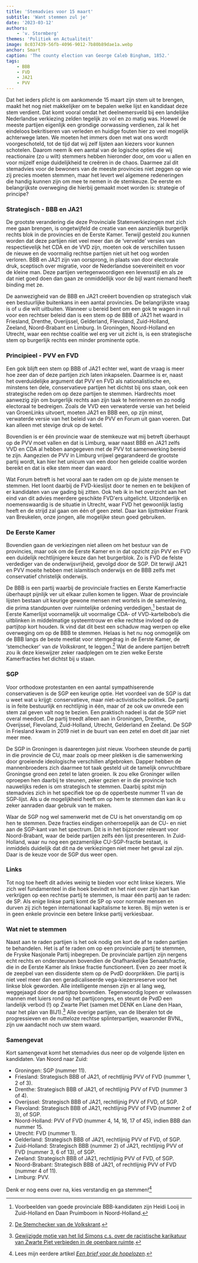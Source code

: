 ```yaml
---
title: 'Stemadvies voor 15 maart'
subtitle: 'Want stemmen zul je'
date: '2023-03-12'
authors:
    - 'v. Stormberg'
themes: 'Politiek en Actualiteit'
image: 8c037439-56fb-4096-9012-7b80b89dae1a.webp
anchor: Smart
caption: 'The county election van George Caleb Bingham, 1852.'
tags:
    - BBB
    - FVD
    - JA21
    - PVV
---
```


Dat het ieders plicht is om aankomende 15 maart zijn stem uit te brengen, maakt het nog niet makkelijker om te bepalen welke lijst en kandidaat deze stem verdient. Dat komt vooral omdat het deelnemersveld bij een landelijke Nederlandse verkiezing zelden tegelijk zo vol en zo matig was. Hoewel de meeste partijen eigenlijk een grondige oorwassing verdienen, zal ik het eindeloos bekritiseren van verleden en huidige fouten hier zo veel mogelijk achterwege laten. We moeten het immers doen met wat ons wordt voorgeschoteld, tot de tijd dat wij zelf lijsten aan kiezers voor kunnen schotelen. Daarom neem ik een aantal van de logische opties die wij reactionaire (zo u wilt) stemmers hebben hieronder door, om voor u allen en voor mijzelf enige duidelijkheid te creëren in de chaos. Daarmee zal dit stemadvies voor de bewoners van de meeste provincies niet zeggen op wie zij precies moeten stemmen, maar het levert wel algemene redeneringen die handig kunnen zijn om mee te nemen in de stemkeuze. De eerste en belangrijkste overweging die hierbij gemaakt moet worden is: strategie of principe?


### Strategisch - BBB en JA21

De grootste verandering die deze Provinciale Statenverkiezingen met zich mee gaan brengen, is ongetwijfeld de creatie van een aanzienlijk burgerlijk rechts blok in de provincies en de Eerste Kamer. Terwijl gesteld zou kunnen worden dat deze partijen niet veel meer dan de ‘vervelde’ versies van respectievelijk het CDA en de VVD zijn, moeten ook de verschillen tussen de nieuwe en de voormalig rechtse partijen niet uit het oog worden verloren. BBB en JA21 zijn van oorsprong, in plaats van door electorale druk, sceptisch over migratie, voor de Nederlandse soevereiniteit en voor de kleine man. Deze partijen vertegenwoordigen een levensstijl en als ze dat niet goed doen dan gaan ze onmiddellijk voor de bijl want niemand heeft binding met ze.

De aanwezigheid van de BBB en JA21 creëert bovendien op strategisch vlak een bestuurlijke buitenkans in een aantal provincies. De belangrijkste vraag is of u die wilt uitbuiten. Wanneer u bereid bent om een gok te wagen in ruil voor een rechtser beleid dan is een stem op de BBB of JA21 het waard in Friesland, Drenthe, Overijssel, Gelderland, Flevoland, Zuid-Holland, Zeeland, Noord-Brabant en Limburg. In Groningen, Noord-Holland en Utrecht, waar een rechtse coalitie wel erg ver uit zicht is, is een strategische stem op burgerlijk rechts een minder prominente optie.


### Principieel - PVV en FVD

Een gok blijft een stem op BBB of JA21 echter wel, want de vraag is meer hoe zeer dan of deze partijen zich laten inkapselen. Daarmee is er, naast het overduidelijke argument dat PVV en FVD als nationalistische en, minstens ten dele, conservatieve partijen het dichtst bij ons staan, ook een strategische reden om op deze partijen te stemmen. Hardrechts moet aanwezig zijn om burgerlijk rechts aan zijn taak te herinneren en zo nodig electoraal te bedreigen. Zoals de VVD een verwaterde versie van het beleid van GroenLinks uitvoert, moeten JA21 en BBB een, op zijn minst, verwaterde versie van het beleid van de PVV en Forum uit gaan voeren. Dat kan alleen met stevige druk op de ketel.

Bovendien is er één provincie waar de stemkeuze wat mij betreft überhaupt op de PVV moet vallen en dat is Limburg, waar naast BBB en JA21 zelfs VVD en CDA al hebben aangegeven met de PVV tot samenwerking bereid te zijn. Aangezien de PVV in Limburg vrijwel gegarandeerd de grootste partij wordt, kan hier het unicum van een door hen geleide coalitie worden bereikt en dat is elke stem meer dan waard.

Wat Forum betreft is het vooral aan te raden om op de juiste mensen te stemmen. Het loont daarbij de FVD-kieslijst door te nemen en te bekijken of er kandidaten van uw gading bij zitten. Ook heb ik in het overzicht aan het eind van dit advies meerdere geschikte FVD'ers uitgelicht. Uitzonderlijk en noemenswaardig is de situatie in Utrecht, waar FVD het gewoonlijk lastig heeft en de strijd zal gaan om één of geen zetel. Daar kan lijsttrekker Frank van Breukelen, onze jongen, alle mogelijke steun goed gebruiken.


### De Eerste Kamer

Bovendien gaan de verkiezingen niet alleen om het bestuur van de provincies, maar ook om de Eerste Kamer en in dat opzicht zijn PVV en FVD een duidelijk rechtlijnigere keuze dan het burgerblok. Zo is FVD de felste verdediger van de onderwijsvrijheid, gevolgd door de SGP. Dit terwijl JA21 en PVV moeite hebben met islamitisch onderwijs en de BBB zelfs met conservatief christelijk onderwijs. 

De BBB is een partij waarbij de provinciale fracties en Eerste Kamerfractie überhaupt pijnlijk ver uit elkaar zullen komen te liggen. Waar de provinciale lijsten bestaan uit keurige gewone mensen met wortels in de samenleving, die prima standpunten over ruimtelijke ordening verdedigen,[^1] bestaat de Eerste Kamerlijst voornamelijk uit voormalige CDA- of VVD-kartelbobo’s die uitblinken in middelmatige systeemtrouw en elke rechtse invloed op de partijtop kort houden. Ik vind dat dit best een schaduw mag werpen op elke overweging om op de BBB te stemmen. Helaas is het nu nog onmogelijk om de BBB langs de beste meetlat voor stemgedrag in de Eerste Kamer, de ‘stemchecker’ van _de Volkskrant_, te leggen.[^2]  Wat de andere partijen betreft zou ik deze kieswijzer zeker raadplegen om te zien welke Eerste Kamerfracties het dichtst bij u staan.


### SGP

Voor orthodoxe protestanten en een aantal sympathiserende conservatieven is de SGP een keurige optie. Het voordeel van de SGP is dat u weet wat u krijgt: conservatieve, maar niet-activistische politiek. De partij is in feite bestuurlijk en rechtlijnig in één, maar of ze ook uw onvrede een stem zal geven valt nog te bezien. Een praktisch nadeel is dat de SGP niet overal meedoet. De partij treedt alleen aan in Groningen, Drenthe, Overijssel, Flevoland, Zuid-Holland, Utrecht, Gelderland en Zeeland. De SGP in Friesland kwam in 2019 niet in de buurt van een zetel en doet dit jaar niet meer mee.

De SGP in Groningen is daarentegen juist nieuw. Voorheen steunde de partij in die provincie de CU, maar zoals op meer plekken is die samenwerking door groeiende ideologische verschillen afgebroken. Dapper hebben de mannenbroeders zich daarmee tot taak gesteld uit de tamelijk onvruchtbare Groningse grond een zetel te laten groeien. Ik zou elke Groninger willen oproepen hen daarbij te steunen, zeker gezien er in die provincie toch nauwelijks reden is om strategisch te stemmen. Daarbij spitst mijn stemadvies zich in het specifiek toe op de opperbeste nummer 11 van de SGP-lijst. Als u de mogelijkheid heeft om op hem te stemmen dan kan ik u zeker aanraden daar gebruik van te maken.

Waar de SGP nog wel samenwerkt met de CU is het onverstandig om op hen te stemmen. Deze fracties eindigen onherroepelijk aan de CU- en niet aan de SGP-kant van het spectrum. Dit is in het bijzonder relevant voor Noord-Brabant, waar de beide partijen zelfs één lijst presenteren. In Zuid-Holland, waar nu nog een gezamenlijke CU-SGP-fractie bestaat, is inmiddels duidelijk dat dit na de verkiezingen niet meer het geval zal zijn. Daar is de keuze voor de SGP dus weer open.


### Links

Tot nog toe heeft dit advies weinig te bieden voor echt linkse kiezers. Wie zich wel fundamenteel in die hoek bevindt en het niet over zijn hart kan verkrijgen op een rechtse partij te stemmen, is maar één partij aan te raden: de SP. Als enige linkse partij komt de SP op voor normale mensen en durven zij zich tegen internationaal kapitalisme te keren. Bij mijn weten is er in geen enkele provincie een betere linkse partij verkiesbaar.


### Wat niet te stemmen

Naast aan te raden partijen is het ook nodig om kort de af te raden partijen te behandelen. Het is af te raden om op een provinciale partij te stemmen, de Fryske Nasjonale Partij inbegrepen. De provinciale partijen zijn nergens echt rechts en ondersteunen bovendien de Onafhankelijke Senaatsfractie, die in de Eerste Kamer als linkse fractie functioneert. Even zo zeer moet ik de zeepbel van een dissidente stem op de PvdD doorprikken. Die partij is niet veel meer dan een geradicaliseerde vega-kiezersreserve voor het linkse blok geworden. Alle intelligente mensen zijn er al lang weg, weggejaagd door de partijtop bovendien. Tegenwoordig lopen er volwassen mannen met luiers rond op het partijcongres, en steunt de PvdD een landelijk verbod (!) op Zwarte Piet (samen met DENK en Liane den Haan, naar het plan van BIJ1).[^3]  Alle overige partijen, van de liberalen tot de progressieven en de nutteloze rechtse splinterpartijen, waaronder BVNL, zijn uw aandacht noch uw stem waard.


### Samengevat

Kort samengevat komt het stemadvies dus neer op de volgende lijsten en kandidaten. Van Noord naar Zuid:

- Groningen: SGP (nummer 11).
- Friesland: Strategisch BBB of JA21, of rechtlijnig PVV of FVD (nummer 1, 2 of 3).
- Drenthe: Strategisch BBB of JA21, of rechtlijnig PVV of FVD (nummer 3 of 4).
- Overijssel: Strategisch BBB of JA21, rechtlijnig PVV of FVD, of SGP.
- Flevoland: Strategisch BBB of JA21, rechtlijnig PVV of FVD (nummer 2 of 3), of SGP.
- Noord-Holland: PVV of FVD (nummer 4, 14, 16, 17 of 45), indien BBB dan nummer 15.
- Utrecht: FVD (nummer 1).
- Gelderland: Strategisch BBB of JA21, rechtlijnig PVV of FVD, of SGP.
- Zuid-Holland: Strategisch BBB (nummer 2) of JA21, rechtlijnig PVV of FVD (nummer 3, 6 of 13), of SGP.
- Zeeland: Strategisch BBB of JA21, rechtlijnig PVV of FVD, of SGP.
- Noord-Brabant: Strategisch BBB of JA21, of rechtlijnig PVV of FVD (nummer 4 of 11).
- Limburg: PVV.

Denk er nog eens over na, kies verstandig en ga stemmen![^4]


[^1]: Voorbeelden van goede provinciale BBB-kandidaten zijn Heidi Looij in Zuid-Holland en Daan Pruimboom in Noord-Holland.
[^2]: [De Stemchecker van de Volkskrant](https://www.volkskrant.nl/kijkverder/2023/stemchecker-2023~v631422/).
[^3]: [Gewijzigde motie van het lid Simons c.s. over de racistische karikatuur van Zwarte Piet verbieden in de openbare ruimte](https://www.tweedekamer.nl/kamerstukken/moties/detail?id=2021Z23777&did=2021D50451).
[^4]: Lees mijn eerdere artikel *[Een brief voor de hopelozen](https://reactionair.nl/artikelen/een-brief-voor-de-hopelozen/)*.
